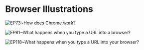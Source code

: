# Browser Illustrations

![EP73~How does Chrome work?](https://ngte-superbed.oss-cn-beijing.aliyuncs.com/uPic/nHRR2nVWGrVq.webp)

![EP81~What happens when you type a URL into a browser?](https://ngte-superbed.oss-cn-beijing.aliyuncs.com/uPic/BhLcrnMEy0E7.png)

![EP118~What happens when you type a URL into your browser?](https://ngte-superbed.oss-cn-beijing.aliyuncs.com/uPic/UyzYwprAyCR8.webp)
